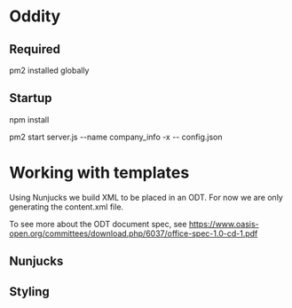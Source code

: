 # Oddity 

## Required

pm2 installed globally

## Startup
npm install

pm2 start server.js --name company_info -x -- config.json

# Working with templates

Using Nunjucks we build XML to be placed in an ODT. For now we are only generating the content.xml file.

To see more about the ODT document spec, see https://www.oasis-open.org/committees/download.php/6037/office-spec-1.0-cd-1.pdf

## Nunjucks

## Styling

